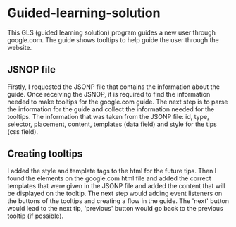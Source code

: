 # Guided-learning-solution
This GLS (guided learning solution) program guides a new user through google.com.
The guide shows tooltips to help guide the user through the website.

## JSNOP file
Firstly, I requested the JSONP file that contains the information about the guide.
Once receiving the JSNOP, it is required to find the information needed to make tooltips for the google.com guide.
The next step is to parse the information for the guide and collect the information needed for the tooltips.
The information that was taken from the JSONP file:
id, type, selector, placement, content, templates (data field) and style for the tips (css field).

## Creating tooltips
I added the style and template tags to the html for the future tips.
Then I found the elements on the google.com html file and added the correct templates that were given in the JSONP file and added the content that will be displayed on the tooltip.
The next step would adding event listeners on the buttons of the tooltips and creating a flow in the guide.
The 'next' button would lead to the next tip, 'previous' button would go back to the previous tooltip (if possible).

